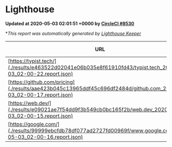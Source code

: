 
# Lighthouse

**Updated at 2020-05-03 02:01:51 +0000 by [CircleCI #8530](https://circleci.com/gh/ItinerisLtd/lighthouse-keeper-example/8530)**

**This report was automatically generated by [Lighthouse Keeper](https://github.com/itinerisltd/lighthouse-keeper)*

| URL | Performance | Accessibility | Best Practices | SEO | PWA | Updated At |
| --- | --- | --- | --- | --- | --- | --- |
| [https://typist.tech/](./results/e463522d02041e06b035e8f61910fd43/typist.tech_2020-05-03_02-00-22.report.json) | 0.98 | 0.92 | 0.86 | 0.92 | 0.59 | 2020-05-03T02:00:22.942Z |
| [https://github.com/pricing](./results/aae423b045c13965ddf45c696df2484d/github.com_2020-05-03_02-00-17.report.json) | 0.76 | 0.94 | 0.93 | 0.92 | 0.56 | 2020-05-03T02:00:17.110Z |
| [https://web.dev/](./results/e09021ae7f54dd9f3b549cb0bc165f2b/web.dev_2020-05-03_02-00-15.report.json) | 0.97 | 1 | 1 | 0.99 | 1 | 2020-05-03T02:00:15.607Z |
| [https://google.com/](./results/99999ebcfdb78df077ad2727fd00969f/www.google.com_2020-05-03_02-00-16.report.json) | 0.94 | 0.86 | 0.93 | 0.92 | 0.56 | 2020-05-03T02:00:16.697Z |
